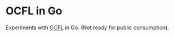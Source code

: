 # OCFL in Go

Experiments with [OCFL](https://ocfl.io/) in Go. 
(Not ready for public consumption).

